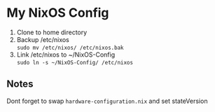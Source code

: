 # My NixOS Config  
1. Clone to home directory
2. Backup /etc/nixos  
   `sudo mv /etc/nixos/ /etc/nixos.bak`
3. Link /etc/nixos to ~/NixOS-Config  
   `sudo ln -s ~/NixOS-Config/ /etc/nixos`

## Notes  
Dont forget to swap `hardware-configuration.nix` and set stateVersion
